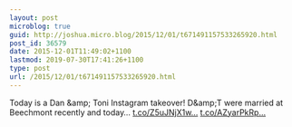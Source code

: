 ```yaml
---
layout: post
microblog: true
guid: http://joshua.micro.blog/2015/12/01/t671491157533265920.html
post_id: 36579
date: 2015-12-01T11:49:02+1100
lastmod: 2019-07-30T17:41:26+1100
type: post
url: /2015/12/01/t671491157533265920.html
---
```

Today is a Dan &amp;amp; Toni Instagram takeover! D&amp;amp;T were married at Beechmont recently and today… [t.co/Z5uJNjX1w...](https://t.co/Z5uJNjX1wz) [t.co/AZyarPkRp...](https://t.co/AZyarPkRpB)
